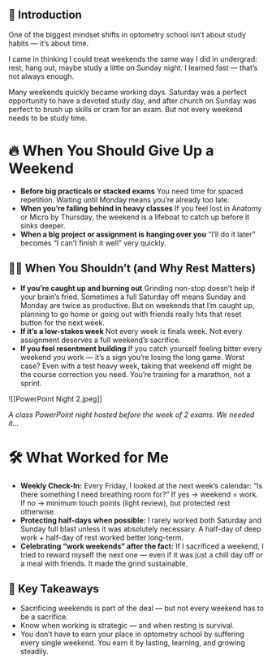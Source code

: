 ## 🧠 Introduction

One of the biggest mindset shifts in optometry school isn’t about study habits — it’s about time.

I came in thinking I could treat weekends the same way I did in undergrad: rest, hang out, maybe study a little on Sunday night. I learned fast — that’s not always enough.

Many weekends quickly became working days. Saturday was a perfect opportunity to have a devoted study day, and after church on Sunday was perfect to brush up skills or cram for an exam. But not every weekend needs to be study time.

# 🔥 When You Should Give Up a Weekend

- **Before big practicals or stacked exams**
You need time for spaced repetition. Waiting until Monday means you’re already too late.
- **When you’re falling behind in heavy classes**
If you feel lost in Anatomy or Micro by Thursday, the weekend is a lifeboat to catch up before it sinks deeper.
- **When a big project or assignment is hanging over you**
“I’ll do it later” becomes “I can’t finish it well” very quickly.

## 🧘‍♂️ When You Shouldn’t (and Why Rest Matters)

- **If you’re caught up and burning out**
Grinding non-stop doesn’t help if your brain’s fried. Sometimes a full Saturday off means Sunday and Monday are twice as productive. But on weekends that I’m caught up, planning to go home or going out with friends really hits that reset button for the next week.
- **If it’s a low-stakes week**
Not every week is finals week. Not every assignment deserves a full weekend’s sacrifice.
- **If you feel resentment building**
If you catch yourself feeling bitter every weekend you work — it’s a sign you’re losing the long game. Worst case? Even with a test heavy week, taking that weekend off might be the course correction you need. You’re training for a marathon, not a sprint.

![[PowerPoint Night 2.jpeg]]

*A class PowerPoint night hosted before the week of 2 exams. We needed it…*

# 🛠️ What Worked for Me

- **Weekly Check-In:**
Every Friday, I looked at the next week’s calendar:
“Is there something I need breathing room for?”
If yes → weekend = work.
If no → minimum touch points (light review), but protected rest otherwise.
- **Protecting half-days when possible:**
I rarely worked both Saturday and Sunday full blast unless it was absolutely necessary.
A half-day of deep work + half-day of rest worked better long-term.
- **Celebrating “work weekends” after the fact:**
If I sacrificed a weekend, I tried to reward myself the next one — even if it was just a chill day off or a meal with friends. It made the grind sustainable.

## 🧠 Key Takeaways

- Sacrificing weekends is part of the deal — but not every weekend has to be a sacrifice.
- Know when working is strategic — and when resting is survival.
- You don’t have to earn your place in optometry school by suffering every single weekend.
You earn it by lasting, learning, and growing steadily.